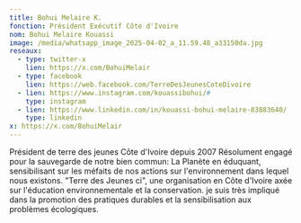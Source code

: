 ```yaml
---
title: Bohui Melaire K.
fonction: Président Exécutif Côte d'Ivoire
nom: Bohui Melaire Kouassi
image: /media/whatsapp_image_2025-04-02_a_11.59.48_a33150da.jpg
reseaux:
  - type: twitter-x
    lien: https://x.com/BohuiMelair
  - type: facebook
    lien: https://web.facebook.com/TerreDesJeunesCoteDivoire
  - lien: https://www.instagram.com/kouassibohui/#
    type: instagram
  - lien: https://www.linkedin.com/in/kouassi-bohui-melaire-83883640/
    type: linkedin
x: https://x.com/BohuiMelair
---
```

Président de terre des jeunes Côte d'Ivoire depuis 2007
Résolument engagé pour la sauvegarde de notre bien commun: La Planète en éduquant, sensibilisant sur les méfaits de nos actions sur l'environnement dans lequel nous existons.
"Terre des Jeunes ci", une organisation en Côte d'Ivoire axée sur l'éducation environnementale et la conservation. je suis très impliqué dans la promotion des pratiques durables et la sensibilisation aux problèmes écologiques.
